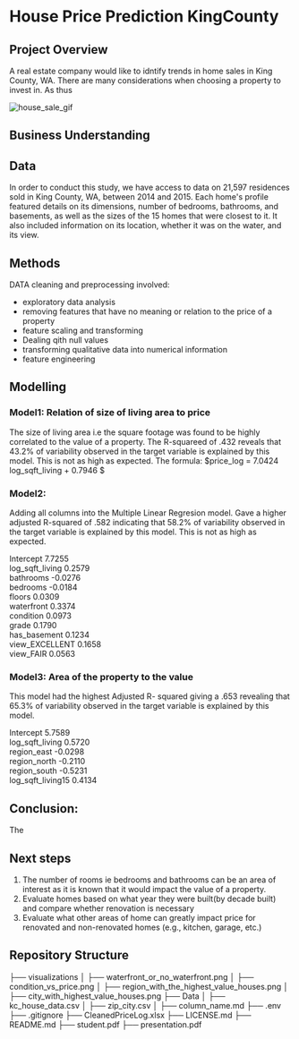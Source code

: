 # House Price Prediction KingCounty

## Project Overview
A real estate company would like to idntify trends in home sales in King County, WA. There are many considerations when choosing a property to invest in. As thus 

![house_sale_gif](https://media.giphy.com/media/v1.Y2lkPTc5MGI3NjExNGl0NWE1YTBsMWtva3lrc3o4eWUwNHU3ZWtjemJ2a2c1aWd4dmJ6MyZlcD12MV9pbnRlcm5hbF9naWZfYnlfaWQmY3Q9Zw/e8ik35i8LaO3BqRwY6/giphy.gif)

## Business Understanding

## Data
In order to conduct this study, we have access to data on 21,597 residences sold in King County, WA, between 2014 and 2015. Each home's profile featured details on its dimensions, number of bedrooms, bathrooms, and basements, as well as the sizes of the 15 homes that were closest to it. It also included information on its location, whether it was on the water, and its view.

## Methods
DATA cleaning and preprocessing involved:
* exploratory data analysis
* removing features that have no meaning or relation to the price of a property
* feature scaling and transforming
* Dealing qith null values
* transforming qualitative data into numerical information
* feature engineering

## Modelling

### Model1: Relation of size of living area to price
The size of living area i.e the square footage was found to be highly correlated to the value of a property. The R-squareed of .432 reveals that 43.2% of variability observed in the target variable is explained by this model.
This is not as high as expected.
The formula: 
$price_log = 7.0424 log_sqft_living + 0.7946 $

### Model2:
Adding all columns into the Multiple Linear Regresion model. Gave a higher adjusted R-squared of .582 indicating that 58.2% of variability observed in the target variable is explained by this model.
This is not as high as expected.

Intercept             7.7255      
log_sqft_living       0.2579      
bathrooms            -0.0276      
bedrooms             -0.0184      
floors                0.0309     
waterfront            0.3374     
condition             0.0973      
grade                 0.1790      
has_basement          0.1234      
view_EXCELLENT        0.1658      
view_FAIR             0.0563

### Model3: Area of the property to the value
This model had the highest Adjusted R- squared giving a .653 revealing that 65.3% of variability observed in the target variable is explained by this model.

Intercept             5.7589      
log_sqft_living       0.5720      
region_east          -0.0298      
region_north         -0.2110      
region_south         -0.5231      
log_sqft_living15     0.4134


## Conclusion:
The

## Next steps
1. The number of rooms ie bedrooms and bathrooms can be an area of interest as it is known that it would impact the value of a property.
2. Evaluate homes based on what year they were built(by decade built) and compare whether renovation is necessary
3. Evaluate what other areas of home can greatly impact price for renovated and non-renovated homes (e.g., kitchen, garage, etc.)

## Repository Structure
├── visualizations
│   ├── waterfront_or_no_waterfront.png
│   ├── condition_vs_price.png
│   ├── region_with_the_highest_value_houses.png
│   ├── city_with_highest_value_houses.png
├── Data
│   ├── kc_house_data.csv
│   ├── zip_city.csv
│   ├── column_name.md
├── .env
├── .gitignore
├── CleanedPriceLog.xlsx
├── LICENSE.md
├── README.md
├── student.pdf
├── presentation.pdf
